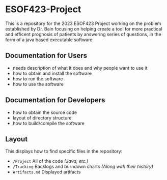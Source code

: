 # ESOF423-Project

This is a repository for the 2023 ESOF423 Project working on the problem established by Dr. Bain focusing on helping create a tool for more practical and efficent prognosis of patients by answering series of questions, in the form of a java based executable software.

## Documentation for Users
* needs description of what it does and why people want to use it 
* how to obtain and install the software
* how to run the software 
* how to use the software

## Documentation for Developers
* how to obtain the source code
* layout of directory structure
* how to build/compile the software

## Layout

This displays how to find specific files in the repository:

  * `/Project` All of the code *(Java, etc.)*
  * `/Tracking` Backlogs and burndown charts *(Along with their history)*
  * `Artifacts.md` Displayed artifacts
  
